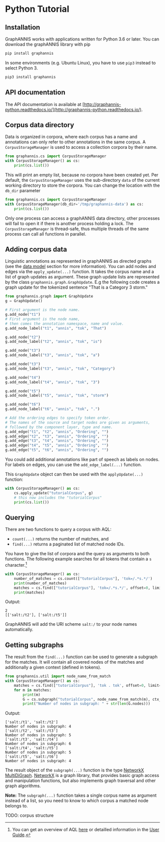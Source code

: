 # Python Tutorial

## Installation

GraphANNIS works with applications written for Python 3.6 or later.
You can download the graphANNIS library with pip
```bash
pip install graphannis
```
In some environments (e.g. Ubuntu Linux), you have to use `pip3` instead to select Python 3.
```bash
pip3 install graphannis
``` 

## API documentation

The API documentation is available at [http://graphannis-python.readthedocs.io/](http://graphannis-python.readthedocs.io/).

## Corpus data directory

Data is organized in corpora, where each corpus has a name and annotations can only refer to other annotations in the same corpus.
A `CorpusStorageManager` is used to access a collection corpora by their name.
```python
from graphannis.cs import CorpusStorageManager
with CorpusStorageManager() as cs:
    print(cs.list())
```
This will print an empty list, because no corpora have been created yet.
Per default, the `CorpusStorageManager` uses the sub-directory `data` of the current working directory to store the corpora.
You can change the location with the `db_dir` parameter
```python
from graphannis.cs import CorpusStorageManager
with CorpusStorageManager(db_dir='/tmp/graphannis-data') as cs:
    print(cs.list())
```
Only one process can access a graphANNIS data directory, other processes will fail to open it if there is another process holding a lock.
The `CorpusStorageManager` is thread-safe, thus multiple threads of the same process can call all functions in parallel.

## Adding corpus data

Linguistic annotations as represented in graphANNIS as directed graphs (see the [data model](./annotation-graph.md) section for more information).
You can add nodes and edges via the `apply_update(...)` function.
It takes the corpus name and a list of graph updates as argument.
These graph update lists are represented by the class `graphannis.graph.GraphUpdate`.
E.g the following code creates a graph update for the tokenized sentence "That is a Category 3 storm."

```python
from graphannis.graph import GraphUpdate
g = GraphUpdate()

# First argument is the node name.
g.add_node("t1")
# First argument is the node name, 
# then comes the annotation namespace, name and value.
g.add_node_label("t1", "annis", "tok", "That")

g.add_node("t2")
g.add_node_label("t2", "annis", "tok", "is")

g.add_node("t3")
g.add_node_label("t3", "annis", "tok", "a")

g.add_node("t3")
g.add_node_label("t3", "annis", "tok", "Category")

g.add_node("t4")
g.add_node_label("t4", "annis", "tok", "3")

g.add_node("t5")
g.add_node_label("t5", "annis", "tok", "storm")

g.add_node("t6")
g.add_node_label("t6", "annis", "tok", ".")

# Add the ordering edges to specify token order.
# The names of the source and target nodes are given as arguments, 
# followed by the component layer, type and name.
g.add_edge("t1", "t2", "annis", "Ordering", "")
g.add_edge("t2", "t3", "annis", "Ordering", "")
g.add_edge("t3", "t4", "annis", "Ordering", "")
g.add_edge("t4", "t5", "annis", "Ordering", "")
g.add_edge("t5", "t6", "annis", "Ordering", "")
```
You could add additional annotations like part of speech as labels on nodes.
For labels on edges, you can use the `add_edge_label(...)` function.

This `GraphUpdate` object can then be used with the `applyUpdate(...)` function:
```python
with CorpusStorageManager() as cs:
    cs.apply_update("tutorialCorpus", g)
    # this now includes the "tutorialCorpus"
    print(cs.list())
```

## Querying 

There are two functions to query a corpus with AQL:
- `count(...)` returns the number of matches, and
- `find(...)` returns a paginated list of matched node IDs.

You have to give the list of corpora and the query as arguments to both functions.
The following example searches for all tokens that contain a `s` character.[^aql]
```python
with CorpusStorageManager() as cs: 
    number_of_matches = cs.count(["tutorialCorpus"], 'tok=/.*s.*/')
    print(number_of_matches)
    matches = cs.find(["tutorialCorpus"], 'tok=/.*s.*/', offset=0, limit=100)
    print(matches)
```
Output:
```
2
[['salt:/t2'], ['salt:/t5']]
```
GraphANNIS will add the URI scheme `salt:/` to your node names automatically.

## Getting subgraphs

The result from the `find(...)` function can be used to generate a subgraph for the matches.
It will contain all covered nodes of the matches and additionally a given context (defined in tokens).
```python
from graphannis.util import node_name_from_match
with CorpusStorageManager() as cs: 
    matches = cs.find(["tutorialCorpus"], 'tok . tok', offset=0, limit=100)
    for m in matches:
        print(m)
        G = cs.subgraph("tutorialCorpus", node_name_from_match(m), ctx_left=2, ctx_right=2)
        print("Number of nodes in subgraph: " + str(len(G.nodes)))
```
Output:
```
['salt:/t1', 'salt:/t2']
Number of nodes in subgraph: 4
['salt:/t2', 'salt:/t3']
Number of nodes in subgraph: 5
['salt:/t3', 'salt:/t4']
Number of nodes in subgraph: 6
['salt:/t4', 'salt:/t5']
Number of nodes in subgraph: 5
['salt:/t5', 'salt:/t6']
Number of nodes in subgraph: 4
```
The result object of the `subgraph(...)` function is the type [NetworkX MultiDiGraph](https://networkx.github.io/documentation/stable/reference/classes/multidigraph.html).
[NetworkX](https://networkx.github.io/documentation/stable/tutorial.html) is a graph library, that provides basic graph access and manipulation functions, but also implements graph traversal and other graph algorithms.

**Note:** The `subgraph(...)` function takes a single corpus name as argument instead of a list, so you need to know to which corpus a matched node belongs to.

TODO: corpus structure

[^aql]: You can get an overview of AQL [here](http://corpus-tools.org/annis/aql.html) or detailled information in the
[User Guide](http://korpling.github.io/ANNIS/3.6/user-guide/aql.html).
